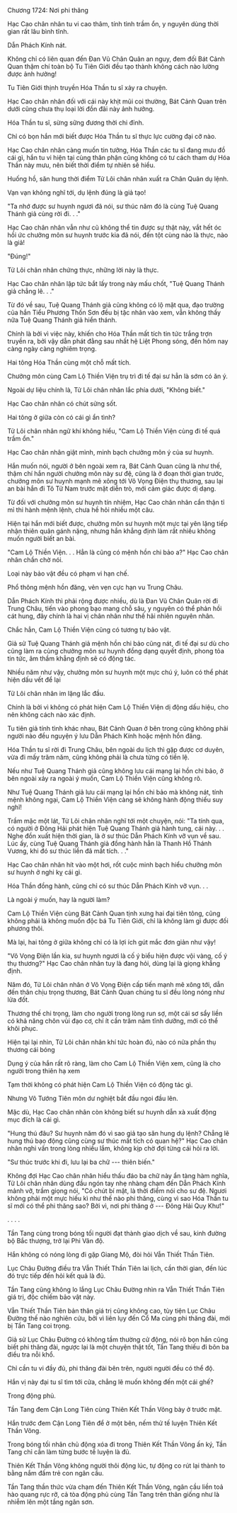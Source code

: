 




Chương 1724: Nơi phi thăng


Hạc Cao chân nhân tu vi cao thâm, tính tình trầm ổn, y nguyên dùng thời gian rất lâu bình tĩnh.

Dẫn Phách Kính nát.

Không chỉ có liên quan đến Đan Vũ Chân Quân an nguy, đem đối Bát Cảnh Quan thậm chí toàn bộ Tu Tiên Giới đều tạo thành không cách nào lường được ảnh hưởng!

Tu Tiên Giới thịnh truyền Hóa Thần tu sĩ xảy ra chuyện.

Hạc Cao chân nhân đối với cái này khịt mũi coi thường, Bát Cảnh Quan trên dưới cũng chưa thụ loại lời đồn đãi này ảnh hưởng.

Hóa Thần tu sĩ, sừng sững đương thời chi đỉnh.

Chỉ có bọn hắn mới biết được Hóa Thần tu sĩ thực lực cường đại cỡ nào.

Hạc Cao chân nhân càng muốn tin tưởng, Hóa Thần các tu sĩ đang mưu đồ cái gì, hắn tu vi hiện tại cùng thân phận cũng không có tư cách tham dự Hóa Thần này mưu, nên biết thời điểm tự nhiên sẽ hiểu.

Huống hồ, săn hung thời điểm Tử Lôi chân nhân xuất ra Chân Quân dụ lệnh.

Vạn vạn không nghĩ tới, dụ lệnh đúng là giả tạo!

"Ta nhớ được sư huynh ngươi đã nói, sư thúc năm đó là cùng Tuệ Quang Thánh giả cùng rời đi. . ."

Hạc Cao chân nhân vẫn như cũ không thể tin được sự thật này, vắt hết óc hồi ức chưởng môn sư huynh trước kia đã nói, đến tột cùng nào là thực, nào là giả!

"Đúng!"

Tử Lôi chân nhân chứng thực, những lời này là thực.

Hạc Cao chân nhân lập tức bắt lấy trong này mấu chốt, "Tuệ Quang Thánh giả chẳng lẽ. . ."

Từ đó về sau, Tuệ Quang Thánh giả cũng không có lộ mặt qua, đạo trường của hắn Tiểu Phương Thốn Sơn đều bị tặc nhân vào xem, vẫn không thấy nữa Tuệ Quang Thánh giả hiển thánh.

Chính là bởi vì việc này, khiến cho Hóa Thần mất tích tin tức trắng trợn truyền ra, bởi vậy dẫn phát đằng sau nhất hệ Liệt Phong sóng, đến hôm nay càng ngày càng nghiêm trọng.

Hai tông Hóa Thần cùng một chỗ mất tích.

Chưởng môn cùng Cam Lộ Thiền Viện trụ trì đi tế đại sư hẳn là sớm có ăn ý.

Ngoài dự liệu chính là, Tử Lôi chân nhân lắc phía dưới, "Không biết."

Hạc Cao chân nhân có chút sửng sốt.

Hai tông ở giữa còn có cái gì ẩn tình?

Tử Lôi chân nhân ngữ khí không hiểu, "Cam Lộ Thiền Viện cùng đi tế quá trầm ổn."

Hạc Cao chân nhân giật mình, minh bạch chưởng môn ý của sư huynh.

Hắn muốn nói, người ở bên ngoài xem ra, Bát Cảnh Quan cũng là như thế, thậm chí hắn người chưởng môn này sư đệ, cũng là ở đoạn thời gian trước, chưởng môn sư huynh mạnh mẽ xông tới Vô Vọng Điện thụ thương, sau lại an bài hắn đi Tô Tử Nam trước mặt diễn trò, mới cảm giác được dị dạng.

Từ đối với chưởng môn sư huynh tín nhiệm, Hạc Cao chân nhân cẩn thận tỉ mỉ thi hành mệnh lệnh, chưa hề hỏi nhiều một câu.

Hiện tại hắn mới biết được, chưởng môn sư huynh một mực tại yên lặng tiếp nhận thiên quân gánh nặng, nhưng hắn khẳng định làm rất nhiều không muốn người biết an bài.

"Cam Lộ Thiền Viện. . . Hẳn là cũng có mệnh hồn chi bảo a?" Hạc Cao chân nhân chần chờ nói.

Loại này bảo vật đều có phạm vi hạn chế.

Phổ thông mệnh hồn đăng, vẻn vẹn cực hạn vu Trung Châu.

Dẫn Phách Kính thì phải rộng được nhiều, dù là Đan Vũ Chân Quân rời đi Trung Châu, tiến vào phong bạo mang chỗ sâu, y nguyên có thể phản hồi cát hung, đây chính là hai vị chân nhân như thế hãi nhiên nguyên nhân.

Chắc hẳn, Cam Lộ Thiền Viện cũng có tương tự bảo vật.

Giả sử Tuệ Quang Thánh giả mệnh hồn chi bảo cũng nát, đi tế đại sư dù cho cũng làm ra cùng chưởng môn sư huynh đồng dạng quyết định, phong tỏa tin tức, âm thầm khẳng định sẽ có động tác.

Nhiều năm như vậy, chưởng môn sư huynh một mực chú ý, luôn có thể phát hiện dấu vết để lại

Tử Lôi chân nhân im lặng lắc đầu.

Chính là bởi vì không có phát hiện Cam Lộ Thiền Viện dị động dấu hiệu, cho nên không cách nào xác định.

Tu tiên giả tính tình khác nhau, Bát Cảnh Quan ở bên trong cũng không phải người nào đều nguyện ý lưu Dẫn Phách Kính hoặc mệnh hồn đăng.

Hóa Thần tu sĩ rời đi Trung Châu, bên ngoài du lịch thì gặp được cơ duyên, vừa đi mấy trăm năm, cũng không phải là chưa từng có tiền lệ.

Nếu như Tuệ Quang Thánh giả cũng không lưu cái mạng lại hồn chi bảo, ở bên ngoài xảy ra ngoài ý muốn, Cam Lộ Thiền Viện cũng không rõ.

Như Tuệ Quang Thánh giả lưu cái mạng lại hồn chi bảo mà không nát, tính mệnh không ngại, Cam Lộ Thiền Viện càng sẽ không hành động thiếu suy nghĩ!

Trầm mặc một lát, Tử Lôi chân nhân nghĩ tới một chuyện, nói: "Ta tính qua, có người ở Đông Hải phát hiện Tuệ Quang Thánh giả hành tung, cái này. . . Nghe đồn xuất hiện thời gian, là ở sư thúc Dẫn Phách Kính vỡ vụn về sau. Lúc ấy, cùng Tuệ Quang Thánh giả đồng hành hẳn là Thanh Hồ Thánh Vương, khi đó sư thúc liền đã mất tích. . ."

Hạc Cao chân nhân hít vào một hơi, rốt cuộc minh bạch hiểu chưởng môn sư huynh ở nghi kỵ cái gì.

Hóa Thần đồng hành, cũng chỉ có sư thúc Dẫn Phách Kính vỡ vụn. . .

Là ngoài ý muốn, hay là người làm?

Cam Lộ Thiền Viện cùng Bát Cảnh Quan tịnh xưng hai đại tiên tông, cũng không phải là không muốn độc bá Tu Tiên Giới, chỉ là không làm gì được đối phương thôi.

Mà lại, hai tông ở giữa không chỉ có là lợi ích gút mắc đơn giản như vậy!

"Vô Vọng Điện lần kia, sư huynh ngươi là cố ý biểu hiện được vội vàng, cố ý thụ thương?" Hạc Cao chân nhân tuy là đang hỏi, dùng lại là giọng khẳng định.

Năm đó, Tử Lôi chân nhân ở Vô Vọng Điện cấp tiến mạnh mẽ xông tới, dẫn đến thân chịu trọng thương, Bát Cảnh Quan chúng tu sĩ đều lòng nóng như lửa đốt.

Thương thế chi trọng, làm cho người trong lòng run sợ, một cái sơ sẩy liền có khả năng chôn vùi đạo cơ, chí ít cần trăm năm tĩnh dưỡng, mới có thể khôi phục.

Hiện tại lại nhìn, Tử Lôi chân nhân khí tức hoàn đủ, nào có nửa phần thụ thương cái bóng

Dụng ý của hắn rất rõ ràng, làm cho Cam Lộ Thiền Viện xem, cũng là cho người trong thiên hạ xem

Tạm thời không có phát hiện Cam Lộ Thiền Viện có động tác gì.

Nhưng Vô Tướng Tiên môn dư nghiệt bắt đầu ngoi đầu lên.

Mặc dù, Hạc Cao chân nhân còn không biết sư huynh dẫn xà xuất động mục đích là cái gì.

"Hung thú đâu? Sư huynh năm đó vì sao giả tạo săn hung dụ lệnh? Chẳng lẽ hung thú bạo động cũng cùng sư thúc mất tích có quan hệ?" Hạc Cao chân nhân nghi vấn trong lòng nhiều lắm, không kịp chờ đợi từng cái hỏi ra lời.

"Sư thúc trước khi đi, lưu lại ba chữ --- thiên biến."

Không đợi Hạc Cao chân nhân hiểu thấu đáo ba chữ này ẩn tàng hàm nghĩa, Tử Lôi chân nhân dùng đầu ngón tay nhẹ nhàng chạm đến Dẫn Phách Kính mảnh vỡ, trầm giọng nói, "Có chút bí mật, là thời điểm nói cho sư đệ. Ngươi không phải một mực hiếu kì như thế nào phi thăng, cùng vì sao Hóa Thần tu sĩ mới có thể phi thăng sao? Bởi vì, nơi phi thăng ở --- Đông Hải Quy Khư!"

. . . .

Tần Tang cùng trong bóng tối người đạt thành giao dịch về sau, kinh đường bộ Bắc thượng, trở lại Phi Vân độ.

Hắn không có nóng lòng đi gặp Giang Mộ, đòi hỏi Vẫn Thiết Thần Tiên.

Lục Châu Đường điều tra Vẫn Thiết Thần Tiên lai lịch, cần thời gian, đến lúc đó trực tiếp đến hỏi kết quả là đủ.

Tần Tang cũng không lo lắng Lục Châu Đường nhìn ra Vẫn Thiết Thần Tiên giá trị, độc chiếm bảo vật này.

Vẫn Thiết Thần Tiên bản thân giá trị cũng không cao, tùy tiện Lục Châu Đường thế nào nghiên cứu, bởi vì liên lụy đến Cổ Ma cùng phi thăng đài, mới bị Tần Tang coi trọng.

Giả sử Lục Châu Đường có không tầm thường cử động, nói rõ bọn hắn cũng biết phi thăng đài, ngược lại là một chuyện thật tốt, Tần Tang thiếu đi bôn ba điều tra nỗi khổ.

Chỉ cần tu vi đầy đủ, phi thăng đài bên trên, người người đều có thể độ.

Hắn vị này đại tu sĩ tìm tới cửa, chẳng lẽ muốn không đến một cái ghế?

Trong động phủ.

Tần Tang đem Cận Long Tiên cùng Thiên Kết Thần Võng bày ở trước mặt.

Hắn trước đem Cận Long Tiên để ở một bên, nếm thử tế luyện Thiên Kết Thần Võng.

Trong bóng tối nhân chủ động xóa đi trong Thiên Kết Thần Võng ấn ký, Tần Tang chỉ cần làm từng bước tế luyện là đủ.

Thiên Kết Thần Võng không người thôi động lúc, tự động co rút lại thành to bằng nắm đấm trẻ con ngân cầu.

Tần Tang thần thức vừa chạm đến Thiên Kết Thần Võng, ngân cầu liền toả hào quang rực rỡ, cả tòa động phủ cùng Tần Tang trên thân giống như là nhiễm lên một tầng ngân sơn.




